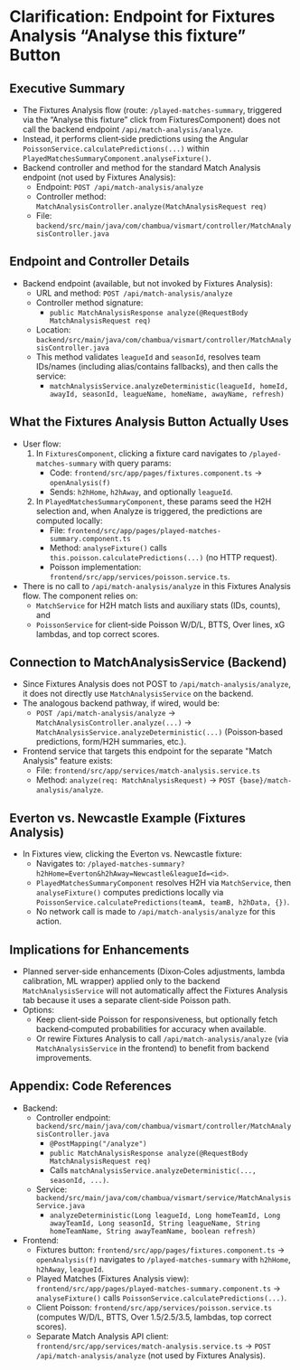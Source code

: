 # Clarification: Endpoint for Fixtures Analysis “Analyse this fixture” Button

## Executive Summary
- The Fixtures Analysis flow (route: `/played-matches-summary`, triggered via the “Analyse this fixture” click from FixturesComponent) does not call the backend endpoint `/api/match-analysis/analyze`.
- Instead, it performs client‑side predictions using the Angular `PoissonService.calculatePredictions(...)` within `PlayedMatchesSummaryComponent.analyseFixture()`.
- Backend controller and method for the standard Match Analysis endpoint (not used by Fixtures Analysis):
  - Endpoint: `POST /api/match-analysis/analyze`
  - Controller method: `MatchAnalysisController.analyze(MatchAnalysisRequest req)`
  - File: `backend/src/main/java/com/chambua/vismart/controller/MatchAnalysisController.java`

## Endpoint and Controller Details
- Backend endpoint (available, but not invoked by Fixtures Analysis):
  - URL and method: `POST /api/match-analysis/analyze`
  - Controller method signature:
    - `public MatchAnalysisResponse analyze(@RequestBody MatchAnalysisRequest req)`
  - Location: `backend/src/main/java/com/chambua/vismart/controller/MatchAnalysisController.java`
  - This method validates `leagueId` and `seasonId`, resolves team IDs/names (including alias/contains fallbacks), and then calls the service:
    - `matchAnalysisService.analyzeDeterministic(leagueId, homeId, awayId, seasonId, leagueName, homeName, awayName, refresh)`

## What the Fixtures Analysis Button Actually Uses
- User flow:
  1) In `FixturesComponent`, clicking a fixture card navigates to `/played-matches-summary` with query params:
     - Code: `frontend/src/app/pages/fixtures.component.ts` → `openAnalysis(f)`
     - Sends: `h2hHome`, `h2hAway`, and optionally `leagueId`.
  2) In `PlayedMatchesSummaryComponent`, these params seed the H2H selection and, when Analyze is triggered, the predictions are computed locally:
     - File: `frontend/src/app/pages/played-matches-summary.component.ts`
     - Method: `analyseFixture()` calls `this.poisson.calculatePredictions(...)` (no HTTP request).
     - Poisson implementation: `frontend/src/app/services/poisson.service.ts`.
- There is no call to `/api/match-analysis/analyze` in this Fixtures Analysis flow. The component relies on:
  - `MatchService` for H2H match lists and auxiliary stats (IDs, counts), and
  - `PoissonService` for client‑side Poisson W/D/L, BTTS, Over lines, xG lambdas, and top correct scores.

## Connection to MatchAnalysisService (Backend)
- Since Fixtures Analysis does not POST to `/api/match-analysis/analyze`, it does not directly use `MatchAnalysisService` on the backend.
- The analogous backend pathway, if wired, would be:
  - `POST /api/match-analysis/analyze` → `MatchAnalysisController.analyze(...)` → `MatchAnalysisService.analyzeDeterministic(...)` (Poisson‑based predictions, form/H2H summaries, etc.).
- Frontend service that targets this endpoint for the separate "Match Analysis" feature exists:
  - File: `frontend/src/app/services/match-analysis.service.ts`
  - Method: `analyze(req: MatchAnalysisRequest)` → `POST {base}/match-analysis/analyze`.

## Everton vs. Newcastle Example (Fixtures Analysis)
- In Fixtures view, clicking the Everton vs. Newcastle fixture:
  - Navigates to: `/played-matches-summary?h2hHome=Everton&h2hAway=Newcastle&leagueId=<id>`.
  - `PlayedMatchesSummaryComponent` resolves H2H via `MatchService`, then `analyseFixture()` computes predictions locally via `PoissonService.calculatePredictions(teamA, teamB, h2hData, {})`.
  - No network call is made to `/api/match-analysis/analyze` for this action.

## Implications for Enhancements
- Planned server‑side enhancements (Dixon‑Coles adjustments, lambda calibration, ML wrapper) applied only to the backend `MatchAnalysisService` will not automatically affect the Fixtures Analysis tab because it uses a separate client‑side Poisson path.
- Options:
  - Keep client‑side Poisson for responsiveness, but optionally fetch backend‑computed probabilities for accuracy when available.
  - Or rewire Fixtures Analysis to call `/api/match-analysis/analyze` (via `MatchAnalysisService` in the frontend) to benefit from backend improvements.

## Appendix: Code References
- Backend:
  - Controller endpoint: `backend/src/main/java/com/chambua/vismart/controller/MatchAnalysisController.java`
    - `@PostMapping("/analyze")`
    - `public MatchAnalysisResponse analyze(@RequestBody MatchAnalysisRequest req)`
    - Calls `matchAnalysisService.analyzeDeterministic(..., seasonId, ...)`.
  - Service: `backend/src/main/java/com/chambua/vismart/service/MatchAnalysisService.java`
    - `analyzeDeterministic(Long leagueId, Long homeTeamId, Long awayTeamId, Long seasonId, String leagueName, String homeTeamName, String awayTeamName, boolean refresh)`
- Frontend:
  - Fixtures button: `frontend/src/app/pages/fixtures.component.ts` → `openAnalysis(f)` navigates to `/played-matches-summary` with `h2hHome`, `h2hAway`, `leagueId`.
  - Played Matches (Fixtures Analysis view): `frontend/src/app/pages/played-matches-summary.component.ts` → `analyseFixture()` calls `PoissonService.calculatePredictions(...)`.
  - Client Poisson: `frontend/src/app/services/poisson.service.ts` (computes W/D/L, BTTS, Over 1.5/2.5/3.5, lambdas, top correct scores).
  - Separate Match Analysis API client: `frontend/src/app/services/match-analysis.service.ts` → `POST /api/match-analysis/analyze` (not used by Fixtures Analysis).

